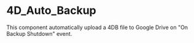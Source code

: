 # 4D_Auto_Backup
This component automatically upload a 4DB file to Google Drive on "On Backup Shutdown" event.
